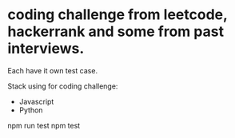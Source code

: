 # coding challenge from leetcode, hackerrank and some from past interviews.

Each have it own test case.

Stack using for coding challenge: 
- Javascript 
- Python


npm run test
npm test <name-of-challenge>